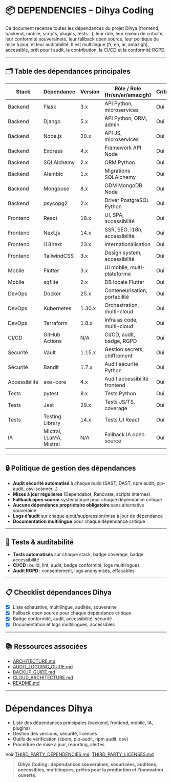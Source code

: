 # 📦 DEPENDENCIES – Dihya Coding

Ce document recense toutes les dépendances du projet Dihya (frontend, backend, mobile, scripts, plugins, tests…), leur rôle, leur niveau de criticité, leur conformité souveraineté, leur fallback open source, leur politique de mise à jour, et leur auditabilité.
Il est multilingue (fr, en, ar, amazigh), accessible, prêt pour l’audit, la contribution, la CI/CD et la conformité RGPD.

---

## 🗂️ Table des dépendances principales

| Stack      | Dépendance         | Version | Rôle / Role (fr/en/ar/amazigh) | Critique | Souveraineté | Fallback open source | Audit sécurité | Docs/Liens |
|------------|--------------------|---------|---------------------------------|----------|--------------|---------------------|---------------|------------|
| Backend    | Flask              | 3.x     | API Python, microservices       | Oui      | Oui          | Django, FastAPI     | Oui           | [Flask](https://flask.palletsprojects.com/) |
| Backend    | Django             | 5.x     | API Python, ORM, admin          | Oui      | Oui          | Flask, FastAPI      | Oui           | [Django](https://www.djangoproject.com/)    |
| Backend    | Node.js            | 20.x    | API JS, microservices           | Oui      | Oui          | Deno, Bun           | Oui           | [Node.js](https://nodejs.org/)              |
| Backend    | Express            | 4.x     | Framework API Node              | Oui      | Oui          | Koa, Fastify        | Oui           | [Express](https://expressjs.com/)           |
| Backend    | SQLAlchemy         | 2.x     | ORM Python                      | Oui      | Oui          | Django ORM          | Oui           | [SQLAlchemy](https://www.sqlalchemy.org/)   |
| Backend    | Alembic            | 1.x     | Migrations SQLAlchemy           | Oui      | Oui          | Django Migrations   | Oui           | [Alembic](https://alembic.sqlalchemy.org/)  |
| Backend    | Mongoose           | 8.x     | ODM MongoDB Node                | Oui      | Oui          | Mongoengine         | Oui           | [Mongoose](https://mongoosejs.com/)         |
| Backend    | psycopg2           | 2.x     | Driver PostgreSQL Python        | Oui      | Oui          | asyncpg             | Oui           | [psycopg2](https://www.psycopg.org/)        |
| Frontend   | React              | 18.x    | UI, SPA, accessibilité          | Oui      | Oui          | Preact, Vue         | Oui           | [React](https://react.dev/)                 |
| Frontend   | Next.js            | 14.x    | SSR, SEO, i18n, accessibilité   | Oui      | Oui          | Astro, Remix        | Oui           | [Next.js](https://nextjs.org/)              |
| Frontend   | i18next            | 23.x    | Internationalisation            | Oui      | Oui          | LinguiJS            | Oui           | [i18next](https://www.i18next.com/)         |
| Frontend   | TailwindCSS        | 3.x     | Design system, accessibilité    | Oui      | Oui          | Bootstrap, Bulma    | Oui           | [TailwindCSS](https://tailwindcss.com/)     |
| Mobile     | Flutter            | 3.x     | UI mobile, multi-plateforme     | Oui      | Oui          | React Native        | Oui           | [Flutter](https://flutter.dev/)             |
| Mobile     | sqflite            | 2.x     | DB locale Flutter               | Oui      | Oui          | Moor                | Oui           | [sqflite](https://pub.dev/packages/sqflite) |
| DevOps     | Docker             | 25.x    | Conteneurisation, portabilité   | Oui      | Oui          | Podman              | Oui           | [Docker](https://www.docker.com/)           |
| DevOps     | Kubernetes         | 1.30.x  | Orchestration, multi-cloud      | Oui      | Oui          | K3s, Nomad          | Oui           | [Kubernetes](https://kubernetes.io/)        |
| DevOps     | Terraform          | 1.8.x   | Infra as code, multi-cloud      | Oui      | Oui          | Pulumi, Ansible     | Oui           | [Terraform](https://www.terraform.io/)      |
| CI/CD      | GitHub Actions     | N/A     | CI/CD, audit, badge, RGPD       | Oui      | Oui          | GitLab CI, Jenkins  | Oui           | [GitHub Actions](https://github.com/features/actions) |
| Sécurité   | Vault              | 1.15.x  | Gestion secrets, chiffrement    | Oui      | Oui          | SOPS, Keycloak      | Oui           | [Vault](https://www.vaultproject.io/)       |
| Sécurité   | Bandit             | 1.7.x   | Audit sécurité Python           | Oui      | Oui          | Safety, PyUp        | Oui           | [Bandit](https://bandit.readthedocs.io/)    |
| Accessibilité | axe-core        | 4.x     | Audit accessibilité frontend    | Oui      | Oui          | pa11y, jest-axe     | Oui           | [axe-core](https://www.deque.com/axe/)      |
| Tests      | pytest             | 8.x     | Tests Python                    | Oui      | Oui          | unittest, nose      | Oui           | [pytest](https://docs.pytest.org/)          |
| Tests      | Jest               | 29.x    | Tests JS/TS, coverage           | Oui      | Oui          | Vitest, Mocha       | Oui           | [Jest](https://jestjs.io/)                  |
| Tests      | Testing Library    | 14.x    | Tests UI React                  | Oui      | Oui          | Cypress, Playwright | Oui           | [Testing Library](https://testing-library.com/) |
| IA         | Mixtral, LLaMA, Mistral | N/A | Fallback IA open source         | Oui      | Oui          | -                   | Oui           | [Mixtral](https://mistral.ai/)              |

---

## 🔒 Politique de gestion des dépendances

- **Audit sécurité automatisé** à chaque build (SAST, DAST, npm audit, pip-audit, osv-scanner…)
- **Mises à jour régulières** (Dependabot, Renovate, scripts internes)
- **Fallback open source** systématique pour chaque dépendance critique
- **Aucune dépendance propriétaire obligatoire** sans alternative souveraine
- **Logs d’audit** sur chaque ajout/suppression/mise à jour de dépendance
- **Documentation multilingue** pour chaque dépendance critique

---

## 🧪 Tests & auditabilité

- **Tests automatisés** sur chaque stack, badge coverage, badge accessibilité
- **CI/CD** : build, lint, audit, badge conformité, logs multilingues
- **Audit RGPD** : consentement, logs anonymisés, effaçables

---

## 📋 Checklist dépendances Dihya

- [x] Liste exhaustive, multilingue, auditée, souveraine
- [x] Fallback open source pour chaque dépendance critique
- [x] Badge conformité, audit, accessibilité, sécurité
- [x] Documentation et logs multilingues, accessibles

---

## 📚 Ressources associées

- [ARCHITECTURE.md](./ARCHITECTURE.md)
- [AUDIT_LOGGING_GUIDE.md](./AUDIT_LOGGING_GUIDE.md)
- [BACKUP_GUIDE.md](./BACKUP_GUIDE.md)
- [CLOUD_ARCHITECTURE.md](./CLOUD_ARCHITECTURE.md)
- [README.md](./README.md)

---

# Dépendances Dihya

- Liste des dépendances principales (backend, frontend, mobile, IA, plugins)
- Gestion des versions, sécurité, licences
- Outils de vérification (sbom, pip-audit, npm audit, osv)
- Procédure de mise à jour, reporting, alertes

Voir [THIRD_PARTY_DEPENDENCIES.md](THIRD_PARTY_DEPENDENCIES.md), [THIRD_PARTY_LICENSES.md](THIRD_PARTY_LICENSES.md)

> **Dihya Coding : dépendances souveraines, sécurisées, auditées, accessibles, multilingues, prêtes pour la production et l’innovation ouverte.**
